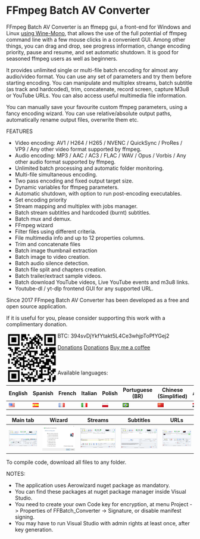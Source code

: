 # FFmpeg Batch AV Converter

FFmpeg Batch AV Converter is an ffmepg gui, a front-end for Windows and Linux [using Wine-Mono](https://github.com/eibol/ffmpeg_batch/blob/master/README_Linux_wine.md), that allows the use of the full potential of ffmpeg command line with a few mouse clicks in a convenient GUI. Among other things, you can drag and drop, see progress information, change encoding priority, pause and 
resume, and set automatic shutdown. It is good for seasoned ffmpeg users as well as beginners.

It provides unlimited single or multi-file batch encoding for almost any audio/video format. You can use any set of parameters 
and try them before starting encoding. You can manipulate and multiplex streams, batch subtitle (as track and hardcoded), 
trim, concatenate, record screen, capture M3u8 or YouTube URLs. You can also access useful multimedia file information.

You can manually save your favourite custom ffmpeg parameters, using a fancy encoding wizard. You can use relative/absolute output 
paths, automatically rename output files, overwrite them etc.

FEATURES

   - Video encoding: AV1 / H264 / H265 / NVENC / QuickSync / ProRes / VP9 / Any other video format supported by ffmpeg.
   - Audio encoding: MP3 / AAC / AC3 / FLAC / WAV / Opus / Vorbis / Any other audio format supported by ffmpeg.
   - Unlimited batch processing and automatic folder monitoring.
   - Multi-file simultaneous encoding.
   - Two pass encoding and fixed output target size.
   - Dynamic variables for ffmpeg parameters.
   - Automatic shutdown, with option to run post-encoding executables.   
   - Set encoding priority
   - Stream mapping and multiplex with jobs manager.
   - Batch stream subtitles and hardcoded (burnt) subtitles. 
   - Batch mux and demux.
   - FFmpeg wizard
   - Filter files using different criteria.
   - File multimedia info and up to 12 properties columns.
   - Trim and concatenate files
   - Batch image thumbnail extraction
   - Batch image to video creation.
   - Batch audio silence detection.
   - Batch file split and chapters creation.
   - Batch trailer/extract sample videos.
   - Batch download YouTube videos, Live YouTube events and m3u8 links.
   - Youtube-dl / yt-dlp frontend GUI for any supported URL.

Since 2017 FFmpeg Batch AV Converter has been developed as a free and open source application.

If it is useful for you, please consider supporting this work with a complimentary donation.

BTC: 394svDjYkfYtakt5L4Ce3whjpToPfYGej2 
<img src="https://raw.githubusercontent.com/eibol/ffmpeg_batch/refs/heads/gh-pages/btc_eib.jpg" align="left" wdth=96>

[Donations](https://sourceforge.net/p/ffmpeg-batch/wiki/ffmpeg-batch/)
[Donations](https://img.buymeacoffee.com/button-api/?text=Buy%20me%20a%20coffee&emoji=&slug=ffbatch&button_colour=FFDD00&font_colour=000000&font_family=Cookie&outline_colour=000000&coffee_colour=ffffff)
[Buy me a coffee](https://www.buymeacoffee.com/ffbatch)
<br/><br/><br/><br/>
Available languages:

| English | Spanish | French | Italian | Polish | Portuguese (BR) | Chinese (Simplified) | Arabic |
|-----------|-----------|----------|-----------|----------|-------------------|----------------------|------------|
| <img src="https://raw.githubusercontent.com/eibol/ffmpeg_batch/refs/heads/gh-pages/flags/us.png" width="16"> | <img src="https://raw.githubusercontent.com/eibol/ffmpeg_batch/refs/heads/gh-pages/flags/es.png" width="16"> | <img src="https://raw.githubusercontent.com/eibol/ffmpeg_batch/refs/heads/gh-pages/flags/fr.png" width="16"> | <img src="https://raw.githubusercontent.com/eibol/ffmpeg_batch/refs/heads/gh-pages/flags/it.png" width="16"> | <img src="https://raw.githubusercontent.com/eibol/ffmpeg_batch/refs/heads/gh-pages/flags/pl.png" width="16"> | <img src="https://raw.githubusercontent.com/eibol/ffmpeg_batch/refs/heads/gh-pages/flags/br.png" width="16"> |  <img src="https://raw.githubusercontent.com/eibol/ffmpeg_batch/refs/heads/gh-pages/flags/cn.png" width="16"> | <img src="https://raw.githubusercontent.com/eibol/ffmpeg_batch/refs/heads/gh-pages/flags/ar_eg.png" width="16">|

| Main tab   | Wizard   | Streams   | Subtitles  | URLs    |
|------------|----------|-----------|------------|---------|
| <img src="https://raw.githubusercontent.com/eibol/ffmpeg_batch/refs/heads/gh-pages/FFbatch_2024_main.jpg" width="250"> | <img src="https://raw.githubusercontent.com/eibol/ffmpeg_batch/refs/heads/gh-pages/FFbatch_2024_wizard.jpg" width="250"> | <img src="https://raw.githubusercontent.com/eibol/ffmpeg_batch/refs/heads/gh-pages/FFbatch_2024_mux.jpg" width="250"> | <img src="https://raw.githubusercontent.com/eibol/ffmpeg_batch/refs/heads/gh-pages/FFbatch_2024_subs.jpg" width="250"> | <img src="https://raw.githubusercontent.com/eibol/ffmpeg_batch/refs/heads/gh-pages/FFbatch_2024_urls.jpg" width="250"> |

To compile code, download all files to any folder.

NOTES:
- The application uses Aerowizard nuget package as mandatory.
- You can find these packages at nuget package manager inside Visual Studio.
- You need to create your own Code key for encryption, at menu Project -> Properties of FFBatch_Converter -> Signature, or disable manifest signing.
- You may have to run Visual Studio with admin rights at least once, after key generation.
